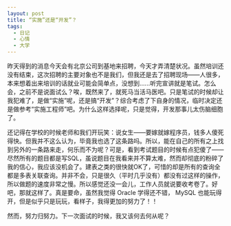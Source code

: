 ```yaml
---
layout: post
title: “实施”还是“开发”？
tags:
  - 日记
  - 心情
  - 大学
---
```

昨天得到的消息今天会有北京公司到基地来招聘，今天才弄清楚状况。虽然培训还没有结束，这次招聘的主要对象也不是我们，但我还是去了招聘现场——人很多，本来想着出来培训的话就业可能会简单点，没想到......听完宣讲就是笔试。怎么会，之前不是说面试么？唉，既然来了，就死马当活马医吧。只是笔试的时候却让我犯难了，是做“实施”呢，还是搞“开发”？综合考虑了下自身的情况，临时决定还是做参考“实施工程师”吧。为什么这样选择呢，只是觉得，开发那事儿太伤脑细胞了。

还记得在学校的时候老师和我们开玩笑：说女生——要嫁就嫁程序员，钱多人傻死得快。但我并不这么认为，毕竟我也选了这条路吗。所以，能在自己的所有之上找到另外的一条路来走，何乐而不为呢？可是，看到考试题目的时候有点犯傻了——尽然所有的题目都是写SQL，虽说题目在我看来并不算太难，然而却彻底的粉碎了我的信心，我应该没机会了。建表之类的很快就OK了，可惜的却是所有的查询全都是多表关联查询。并非不会，只是很久（平时几乎没有）都没有过这样的操作，所以做题的速度非常之慢。所以感觉还没一会儿，工作人员就说要收考卷了。好吧，那就这样了。真是要命，虽然我觉得 Oracle 学得还不错， MySQL 也能玩得开，但是似乎只是玩玩，看样子，我得更加的努力了！！

然而，努力归努力。下一次面试的时候，我又该何去何从呢？
